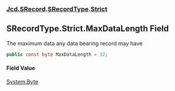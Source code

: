 ### [Jcd.SRecord](Jcd.SRecord.md 'Jcd.SRecord').[SRecordType](Jcd.SRecord.SRecordType.md 'Jcd.SRecord.SRecordType').[Strict](Jcd.SRecord.SRecordType.Strict.md 'Jcd.SRecord.SRecordType.Strict')

## SRecordType.Strict.MaxDataLength Field

The maximum data any data bearing record may have

```csharp
public const byte MaxDataLength = 32;
```

#### Field Value
[System.Byte](https://docs.microsoft.com/en-us/dotnet/api/System.Byte 'System.Byte')